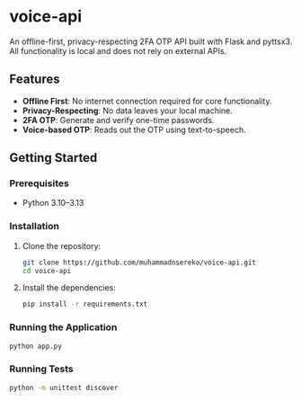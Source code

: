 # voice-api

An offline-first, privacy-respecting 2FA OTP API built with Flask and pyttsx3. All functionality is local and does not rely on external APIs.

## Features

- **Offline First**: No internet connection required for core functionality.
- **Privacy-Respecting**: No data leaves your local machine.
- **2FA OTP**: Generate and verify one-time passwords.
- **Voice-based OTP**: Reads out the OTP using text-to-speech.

## Getting Started

### Prerequisites

- Python 3.10–3.13

### Installation

1.  Clone the repository:
    ```bash
    git clone https://github.com/muhammadnsereko/voice-api.git
    cd voice-api
    ```

2.  Install the dependencies:
    ```bash
    pip install -r requirements.txt
    ```

### Running the Application

```bash
python app.py
```

### Running Tests

```bash
python -m unittest discover
```